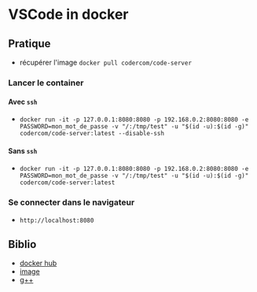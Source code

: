 # VSCode in docker

## Pratique

- récupérer l'image `docker pull codercom/code-server`

### Lancer le container

#### Avec `ssh`

- `docker run -it -p 127.0.0.1:8080:8080 -p 192.168.0.2:8080:8080 -e PASSWORD=mon_mot_de_passe -v "/:/tmp/test" -u "$(id -u):$(id -g)"  codercom/code-server:latest --disable-ssh`

#### Sans `ssh`

- `docker run -it -p 127.0.0.1:8080:8080 -p 192.168.0.2:8080:8080 -e PASSWORD=mon_mot_de_passe -v "/:/tmp/test" -u "$(id -u):$(id -g)"  codercom/code-server:latest`

### Se connecter dans le navigateur

- `http://localhost:8080`

## Biblio

- [docker hub](codercom/code-server)
- [image](https://github.com/cdr/code-server)
- [g++](https://code.visualstudio.com/docs/cpp/config-linux)
